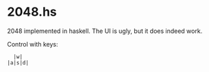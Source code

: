 2048.hs
=======

2048 implemented in haskell. The UI is ugly, but it does indeed work.

Control with keys:
```
  |w|
|a|s|d|
```

